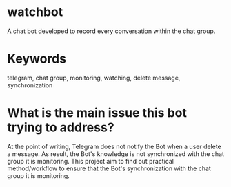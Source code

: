 # watchbot
A chat bot developed to record every conversation within the chat group.

# Keywords
telegram, chat group, monitoring, watching, delete message, synchronization

# What is the main issue this bot trying to address?
At the point of writing, Telegram does not notify the Bot when a user delete a message. As result, the Bot's knowledge is not synchronized with the chat group it is monitoring.
This project aim to find out practical method/workflow to ensure that the Bot's synchronization with the chat group it is monitoring.
